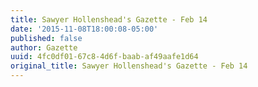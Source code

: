 ```yaml
---
title: Sawyer Hollenshead's Gazette - Feb 14
date: '2015-11-08T18:00:08-05:00'
published: false
author: Gazette
uuid: 4fc0df01-67c8-4d6f-baab-af49aafe1d64
original_title: Sawyer Hollenshead's Gazette - Feb 14
---
```


